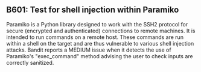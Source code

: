 B601: Test for shell injection within Paramiko
----------------------------------------------

Paramiko is a Python library designed to work with the SSH2 protocol for
secure (encrypted and authenticated) connections to remote machines. It
is intended to run commands on a remote host. These commands are run
within a shell on the target and are thus vulnerable to various shell
injection attacks. Bandit reports a MEDIUM issue when it detects the use
of Paramiko's "exec\_command" method advising the user to check inputs
are correctly sanitized.
